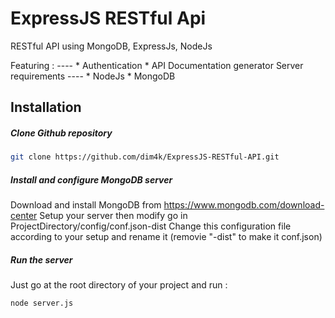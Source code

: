 ExpressJS RESTful Api
=====
<p>RESTful API using MongoDB, ExpressJs, NodeJs</p>
Featuring :
----
* Authentication
* API Documentation generator
<!-- TODO Project requirement and instalation setup -->
Server requirements
----
* NodeJs
* MongoDB

Installation
----

##### Clone Github repository

```sh
git clone https://github.com/dim4k/ExpressJS-RESTful-API.git
```

##### Install and configure MongoDB server

Download and install MongoDB from https://www.mongodb.com/download-center
Setup your server then modify go in ProjectDirectory/config/conf.json-dist
Change this configuration file according to your setup and rename it (removie "-dist" to make it conf.json)

##### Run the server

Just go at the root directory of your project and run :

```sh
node server.js
```
